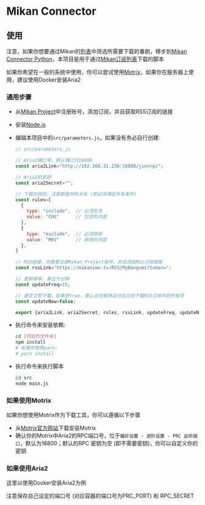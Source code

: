 # Mikan Connector

## 使用

注意，如果你想要通过Mikan的[列表](https://mikanime.tv/Home/Classic)中筛选所需要下载的番剧，移步到[Mikan Connector Python](https://github.com/Zhoucheng133/Mikan-Connector-Python)，本项目是用于通过[Mikan订阅列表](https://mikanime.tv/Home/MyBangumi)下载的脚本

如果你希望在一般的系统中使用，你可以尝试使用[Motrix](https://motrix.app/)，如果你在服务器上使用，建议使用Docker安装Aria2

### 通用步骤

- 从[Mikan Project](https://mikanime.tv/)中注册账号，添加订阅，并且获取RSS订阅的链接
- 安装[Node.js](https://nodejs.org/en)
- 编辑本项目中的`src/parameters.js`，如果没有务必自行创建:

  ```js
  // src/parameters.js

  // Aria2端口号，默认端口为16800
  const aria2Link="http://192.168.31.236:16800/jsonrpc";

  // Aria2的密钥
  const aria2Secret="";

  // 下载的规则，注意都是并列关系 (即必须满足所有条件)
  const rules=[
    {
      type: "include",  // 必须包含
      value: "CHS"      // 包含的内容
    },
    {
      type: "exclude",  // 必须排除
      value: "MKV"      // 排除的内容
    },
  ]

  // RSS链接，你需要注册Mikan Project账号，并且找到RSS订阅链接
  const rssLink="https://mikanime.tv/RSS/MyBangumi?token=";

  // 更新频率，单位为分钟
  const updateFreq=15;

  // 是否立即下载，如果是true，那么会在程序运行后立刻下载RSS订阅中的所有项
  const updateNow=false;

  export {aria2Link, aria2Secret, rules, rssLink, updateFreq, updateNow};
  ```
- 执行命令来安装依赖:
  ```bash
  cd [项目的文件夹]
  npm install
  # 如果你使用yarn:
  # yarn install
  ```
- 执行命令来执行脚本
  ```bash
  cd src
  node main.js
  ```

### 如果使用Motrix

如果你想使用Motrix作为下载工具，你可以遵循以下步骤

- 从[Motrix官方网站](https://motrix.app/)下载安装Motrix
- 确认你的Motrix中Aria2的RPC端口号，位于`偏好设置 - 进阶设置 - PRC 监听端口`，默认为16800；默认的RPC 密钥为空 (即不需要密钥)，你可以自定义你的密钥
  
### 如果使用Aria2

这里以使用Docker安装Aria2为例

注意保存自己设定的端口号 (对应容器的端口号为PRC_PORT) 和 RPC_SECRET


